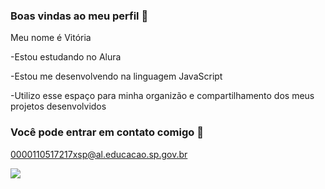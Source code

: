 ### Boas vindas ao meu perfil 💙

Meu nome é Vitória

-Estou estudando no Alura 

-Estou me desenvolvendo na linguagem JavaScript

-Utilizo esse espaço para minha organizão e compartilhamento dos meus projetos desenvolvidos

### Você pode entrar em contato comigo 📧 

0000110517217xsp@al.educacao.sp.gov.br

![](https://media.tenor.com/XAabbheOS24AAAAM/goma-happy.gif)

